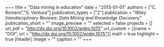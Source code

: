+++
title = "Data mining in education"
date = "2013-01-01"
authors = ["C. Romero","S. Ventura"]
publication_types = ["2"]
publication = "_Wiley Interdisciplinary Reviews: Data Mining and Knowledge Discovery_"
publication_short = ""
image_preview = ""
selected = false
projects = []
url_pdf = "http://dx.doi.org/10.1002/widm.1075"
url_custom = [{name = "DOI", url = "http://dx.doi.org/10.1002/widm.1075"}]
math = true
highlight = true
[header]
image = ""
caption = ""
+++

